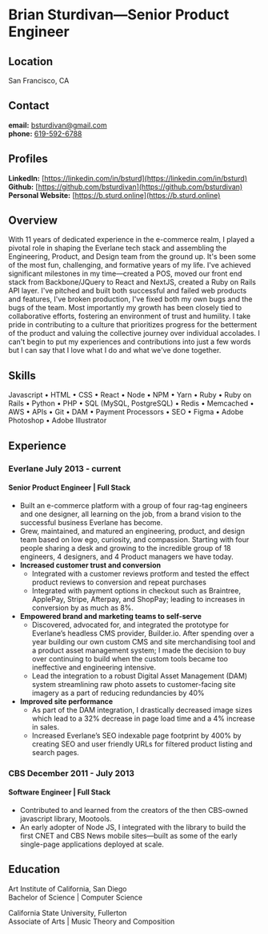 # Brian Sturdivan—Senior Product Engineer

## Location
San Francisco, CA

## Contact
**email:** [bsturdivan@gmail.com](mailto:bsturdivan@gmail.com) \
**phone:** [619-592-6788](tel:619-592-6788)

## Profiles
**LinkedIn:** [https://linkedin.com/in/bsturd](https://linkedin.com/in/bsturd) \
**Github:** [https://github.com/bsturdivan](https://github.com/bsturdivan) \
**Personal Website:** [https://b.sturd.online](https://b.sturd.online)

## Overview
With 11 years of dedicated experience in the e-commerce realm, I played a pivotal role in shaping the Everlane tech stack and assembling the Engineering, Product, and Design team from the ground up. It's been some of the most fun, challenging, and formative years of my life. I've achieved significant milestones in my time—created a POS, moved our front end stack from Backbone/JQuery to React and NextJS, created a Ruby on Rails API layer. I've pitched and built both successful and failed web products and features, I've broken production, I've fixed both my own bugs and the bugs of the team. Most importantly my growth has been closely tied to collaborative efforts, fostering an environment of trust and humility. I take pride in contributing to a culture that prioritizes progress for the betterment of the product and valuing the collective journey over individual accolades. I can't begin to put my experiences and contributions into just a few words but I can say that I love what I do and what we've done together.

## Skills
Javascript • HTML • CSS • React • Node • NPM • Yarn • Ruby • Ruby on Rails • Python • PHP • SQL (MySQL, PostgreSQL) • Redis • Memcached • AWS • APIs • Git • DAM • Payment Processors • SEO • Figma • Adobe Photoshop • Adobe Illustrator

## Experience
 
### Everlane July 2013 - current
#### Senior Product Engineer | Full Stack
- Built an e-commerce platform with a group of four rag-tag engineers and one designer, all learning on the job, from a brand vision to the successful business Everlane has become.
- Grew, maintained, and matured an engineering, product, and design team based on low ego, curiosity, and compassion. Starting with four people sharing a desk and growing to the incredible group of 18 engineers, 4 designers, and 4 Product managers we have today.
- **Increased customer trust and conversion**
  - Integrated with a customer reviews protform and tested the effect product reviews to conversion and repeat purchases
  - Integrated with payment options in checkout such as Braintree, ApplePay, Stripe, Afterpay, and ShopPay; leading to increases in conversion by as much as 8%.
- **Empowered brand and marketing teams to self-serve**
  - Discovered, advocated for, and integrated the prototype for Everlane’s headless CMS provider, Builder.io. After spending over a year building our own custom CMS and site merchandising tool and a product asset management system; I made the decision to buy over continuing to build when the custom tools became too ineffective and engineering intensive.
  - Lead the integration to a robust Digital Asset Management (DAM) system streamlining raw photo assets to customer-facing site imagery as a part of reducing redundancies by 40%
- **Improved site performance**
  - As part of the DAM integration, I drastically decreased image sizes which lead to a 32% decrease in page load time and a 4% increase in sales.
  - Increased Everlane’s SEO indexable page footprint by 400% by creating SEO and user friendly URLs for filtered product listing and search pages.

### CBS December 2011 - July 2013
#### Software Engineer | Full Stack
- Contributed to and learned from the creators of the then CBS-owned javascript library, Mootools.
- An early adopter of Node JS, I integrated with the library to build the first CNET and CBS News mobile sites—built as some of the early single-page applications deployed at scale.

## Education
Art Institute of California, San Diego \
Bachelor of Science | Computer Science

California State University, Fullerton \
Associate of Arts | Music Theory and Composition
